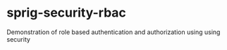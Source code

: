 # sprig-security-rbac
Demonstration of role based authentication and authorization using using security
